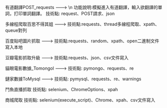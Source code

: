 有道翻譯POST_requests ---> \n
功能說明:模擬進入有道翻譯，輸入欲翻譯的單詞，打印單詞翻譯。
技術點: request、POST請求、json

多線程爬取百思不得其姐 --->
技術點:requests、thread多線程爬取、xpath、queue對列

百度貼吧圖片抓取 --->
技術點:requests、random、xpath、open二進制文件寫入本地

豆瓣電影抓取升級 --->
技術點:requests、json、csv文件寫入

貓眼電影數據_Tomongol --->
技術點: pymongo、requests、re

鏈家數據ToMysql --->
技術點: pymysql、requests、re、warnings

鬥魚直播抓取
技術點: selenium、ChromeOptions、xpah

商城爬取
技術點: selenium(execute_script)、Chrome、xpah、csv文件寫入
